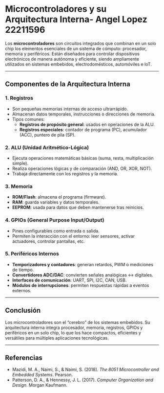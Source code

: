 # Microcontroladores y su Arquitectura Interna- Angel Lopez 22211596


Los **microcontroladores** son circuitos integrados que combinan en un solo chip los elementos esenciales de un sistema de cómputo: procesador, memoria y periféricos. Están diseñados para controlar dispositivos electrónicos de manera autónoma y eficiente, siendo ampliamente utilizados en sistemas embebidos, electrodomésticos, automóviles e IoT.

---

## Componentes de la Arquitectura Interna

### 1. Registros
- Son pequeñas memorias internas de acceso ultrarrápido.
- Almacenan datos temporales, instrucciones o direcciones de memoria.
- Tipos comunes:  
  - **Registros de propósito general**: usados en operaciones de la ALU.  
  - **Registros especiales**: contador de programa (PC), acumulador (ACC), puntero de pila (SP).  

### 2. ALU (Unidad Aritmético-Lógica)
- Ejecuta operaciones matemáticas básicas (suma, resta, multiplicación simple).
- Realiza operaciones lógicas y de comparación (AND, OR, XOR, NOT).
- Trabaja directamente con los registros y la memoria.

### 3. Memoria
- **ROM/Flash**: almacena el programa (firmware).  
- **RAM**: guarda variables y datos temporales.  
- **EEPROM**: usada para datos que deben mantenerse tras reinicios.  

### 4. GPIOs (General Purpose Input/Output)
- Pines configurables como entrada o salida.  
- Permiten la interacción con el entorno: leer sensores, activar actuadores, controlar pantallas, etc.  

### 5. Periféricos Internos
- **Temporizadores y contadores**: generan retardos, PWM o mediciones de tiempo.  
- **Convertidores ADC/DAC**: convierten señales analógicas ↔ digitales.  
- **Interfaces de comunicación**: UART, SPI, I2C, CAN, USB.  
- **Módulos de interrupciones**: permiten respuestas rápidas a eventos externos.  

---

## Conclusión
Los microcontroladores son el “cerebro” de los sistemas embebidos. Su arquitectura interna integra procesador, memoria, registros, GPIOs y periféricos en un solo chip, lo que los hace compactos, eficientes y versátiles para múltiples aplicaciones tecnológicas.

---

## Referencias
- Mazidi, M. A., Naimi, S., & Naimi, S. (2018). *The 8051 Microcontroller and Embedded Systems*. Pearson.  
- Patterson, D. A., & Hennessy, J. L. (2017). *Computer Organization and Design*. Morgan Kaufmann.  

